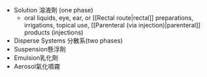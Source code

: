 - Solution 溶液劑 (one phase) 
	- oral liquids, eye, ear, or [[Rectal route|rectal]] preparations, irrigations, topical use, [[Parenteral (via injection)|parenteral]] products (injections) 
- Disperse Systems 分散系(two phases) 
- Suspension懸浮劑 
- Emulsion乳化劑 
- Aerosol氣化噴霧